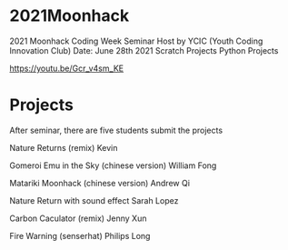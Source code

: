# 2021Moonhack

2021 Moonhack Coding Week Seminar
Host by YCIC (Youth Coding Innovation Club)
Date: June 28th 2021
Scratch Projects
Python Projects

https://youtu.be/Gcr_v4sm_KE


# Projects
After seminar, there are five students submit the projects

<p>Nature Returns (remix)                    Kevin</p>
<p>Gomeroi Emu in the Sky (chinese version)  William Fong</p>
<p>Matariki Moonhack      (chinese version)  Andrew Qi</p>
<p>Nature Return with sound effect           Sarah Lopez</p>
<p>Carbon Caculator (remix)                  Jenny Xun</p>
<p>Fire Warning (senserhat)                  Philips Long</p>
